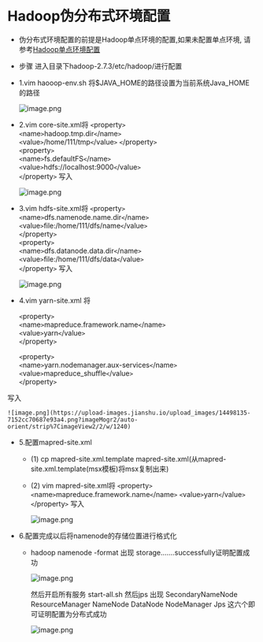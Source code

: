 # Hadoop伪分布式环境配置
- 伪分布式环境配置的前提是Hadoop单点环境的配置,如果未配置单点环境,
请参考[Hadoop单点环境配置](https://0libingyang0.github.io/Environment/Hadoop01)
- 步骤
进入目录下hadoop-2.7.3/etc/hadoop/进行配置


- 1.vim haooop-env.sh 将$JAVA_HOME的路径设置为当前系统Java_HOME的路径
	
	![image.png](https://upload-images.jianshu.io/upload_images/14498135-c2159d56e5c90149.png?imageMogr2/auto-orient/strip%7CimageView2/2/w/1240)

- 2.vim core-site.xml将
	`<`property`>`  
        `<`name`>`hadoop.tmp.dir`<`/name`>`  
        `<`value`>`/home/111/tmp`<`/value`>`
    `<`/property`>`  
    `<`property`>`  
        `<`name`>`fs.defaultFS`<`/name`>`  
        `<`value`>`hdfs://localhost:9000`<`/value`>`  
    `<`/property`>`
    写入	
	
	![image.png](https://upload-images.jianshu.io/upload_images/14498135-3a14e08374d90be5.png?imageMogr2/auto-orient/strip%7CimageView2/2/w/1240)

- 3.vim hdfs-site.xml将 
    `<`property`>`    
        `<`name`>`dfs.namenode.name.dir`<`/name`>`    
        `<`value`>`file:/home/111/dfs/name`<`/value`>`    
    `<`/property`>`    
    `<`property`>`    
        `<`name`>`dfs.datanode.data.dir`<`/name`>`    
        `<`value`>`file:/home/111/dfs/data`<`/value`>`    
    `<`/property`>`
	写入
	
	![image.png](https://upload-images.jianshu.io/upload_images/14498135-57b6179e5d090977.png?imageMogr2/auto-orient/strip%7CimageView2/2/w/1240)
	
- 4.vim yarn-site.xml 将

	`<`property`>`  
		`<`name`>`mapreduce.framework.name`<`/name`>`  
		`<`value`>`yarn`<`/value`>`  
	`<`/property`>`  
  
	`<`property`>`  
		`<`name`>`yarn.nodemanager.aux-services`<`/name`>`  
		`<`value`>`mapreduce_shuffle`<`/value`>`  
	`<`/property`>`
	
写入

	![image.png](https://upload-images.jianshu.io/upload_images/14498135-7152cc70687e93a4.png?imageMogr2/auto-orient/strip%7CimageView2/2/w/1240)
	
- 5.配置mapred-site.xml 
	- (1) cp mapred-site.xml.template mapred-site.xml(从mapred-site.xml.template(msx模板)将msx复制出来)
	- (2) vim mapred-site.xml将
		`<`property`>`
			`<`name`>`mapreduce.framework.name`<`/name`>`
			`<`value`>`yarn`<`/value`>`
		`<`/property`>`
		写入
		
		![image.png](https://upload-images.jianshu.io/upload_images/14498135-48f021aff221fd58.png?imageMogr2/auto-orient/strip%7CimageView2/2/w/1240)

- 6.配置完成以后将namenode的存储位置进行格式化
	- hadoop namenode -format
		出现 storage.......successfully证明配置成功
		
		![image.png](https://upload-images.jianshu.io/upload_images/14498135-b32e15b71bef2db1.png?imageMogr2/auto-orient/strip%7CimageView2/2/w/1240)
		
		然后开启所有服务 start-all.sh	然后jps 出现 SecondaryNameNode  ResourceManager NameNode DataNode NodeManager Jps 这六个即可证明配置为分布式成功
	
		![image.png](https://upload-images.jianshu.io/upload_images/14498135-bbeb0d8bae6ca224.png?imageMogr2/auto-orient/strip%7CimageView2/2/w/1240)




	
		




	
	